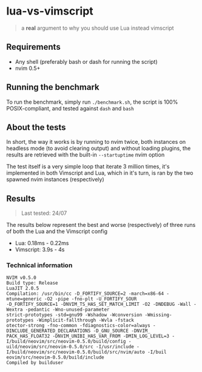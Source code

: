 # lua-vs-vimscript

> a **real** argument to why you should use Lua instead vimscript

## Requirements

- Any shell (preferably bash or dash for running the script)
- nvim 0.5+

## Running the benchmark

To run the benchmark, simply run `./benchmark.sh`, the script is 100% POSIX-compliant, and tested against `dash` and `bash`

## About the tests

In short, the way it works is by running to nvim twice, both instances on headless mode (to avoid clearing output) and without loading plugins, the results are retrieved with the built-in `--startuptime` nvim option

The test itself is a very simple loop that iterate 3 million times, it's implemented in both Vimscript and Lua, which in it's turn, is ran by the two spawned nvim instances (respectively)

## Results

> Last tested: 24/07

The results below represent the best and worse (respectively) of three runs of both the Lua and the Vimscript config

- Lua: 0.18ms - 0.22ms
- Vimscript: 3.9s - 4s

### Technical information

```
NVIM v0.5.0
Build type: Release
LuaJIT 2.0.5
Compilation: /usr/bin/cc -D_FORTIFY_SOURCE=2 -march=x86-64 -mtune=generic -O2 -pipe -fno-plt -U_FORTIFY_SOUR
-D_FORTIFY_SOURCE=1 -DNVIM_TS_HAS_SET_MATCH_LIMIT -O2 -DNDEBUG -Wall -Wextra -pedantic -Wno-unused-parameter
strict-prototypes -std=gnu99 -Wshadow -Wconversion -Wmissing-prototypes -Wimplicit-fallthrough -Wvla -fstack
otector-strong -fno-common -fdiagnostics-color=always -DINCLUDE_GENERATED_DECLARATIONS -D_GNU_SOURCE -DNVIM_
PACK_HAS_FLOAT32 -DNVIM_UNIBI_HAS_VAR_FROM -DMIN_LOG_LEVEL=3 -I/build/neovim/src/neovim-0.5.0/build/config -
uild/neovim/src/neovim-0.5.0/src -I/usr/include -I/build/neovim/src/neovim-0.5.0/build/src/nvim/auto -I/buil
eovim/src/neovim-0.5.0/build/include
Compiled by builduser
```
